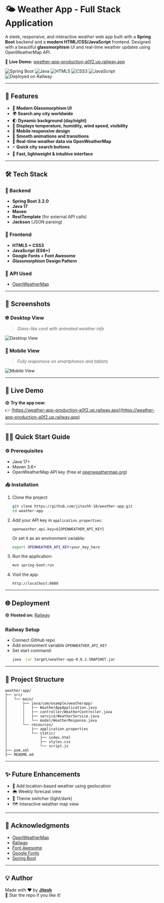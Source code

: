 # 🌤️ Weather App - Full Stack Application

A sleek, responsive, and interactive weather web app built with a **Spring Boot** backend and a **modern HTML/CSS/JavaScript** frontend. Designed with a beautiful **glassmorphism** UI and real-time weather updates using OpenWeatherMap API.

🔗 **Live Demo:** [weather-app-production-a0f2.up.railway.app](https://weather-app-production-a0f2.up.railway.app)

![Spring Boot](https://img.shields.io/badge/Spring%20Boot-3.2.0-brightgreen)
![Java](https://img.shields.io/badge/Java-17-orange)
![HTML5](https://img.shields.io/badge/HTML5-E34F26?logo=html5&logoColor=white)
![CSS3](https://img.shields.io/badge/CSS3-1572B6?logo=css3&logoColor=white)
![JavaScript](https://img.shields.io/badge/JavaScript-F7DF1E?logo=javascript&logoColor=black)
![Deployed on Railway](https://img.shields.io/badge/Hosted%20on-Railway-551A8B?logo=railway)

---

## 🌟 Features

- 🎨 **Modern Glassmorphism UI**
- 🌍 **Search any city worldwide**
- 🌓 **Dynamic background (day/night)**
- 💨 **Displays temperature, humidity, wind speed, visibility**
- 📱 **Mobile responsive design**
- 🔁 **Smooth animations and transitions**
- 🚀 **Real-time weather data via OpenWeatherMap**
- ⚡ **Quick city search buttons**
- 🎯 **Fast, lightweight & intuitive interface**

---

## 🛠️ Tech Stack

### 🔹 Backend
- **Spring Boot 3.2.0**
- **Java 17**
- **Maven**
- **RestTemplate** (for external API calls)
- **Jackson** (JSON parsing)

### 🔹 Frontend
- **HTML5 + CSS3**
- **JavaScript (ES6+)**
- **Google Fonts + Font Awesome**
- **Glassmorphism Design Pattern**

### 🔹 API Used
- [OpenWeatherMap](https://openweathermap.org/api)

---

## 📸 Screenshots

### 🌐 Desktop View
> *Glass-like card with animated weather info*

![Desktop View](screenshots/desktop.png)

### 📱 Mobile View
> *Fully responsive on smartphones and tablets*

![Mobile View](screenshots/mobile.png)

---

## 🚀 Live Demo

🟢 **Try the app now:**  
👉 [https://weather-app-production-a0f2.up.railway.app](https://weather-app-production-a0f2.up.railway.app)

---

## 🏃‍♂️ Quick Start Guide

### ⚙️ Prerequisites

- Java 17+
- Maven 3.6+
- OpenWeatherMap API key (free at [openweathermap.org](https://openweathermap.org/api))

### 📥 Installation

1. Clone the project:
   ```bash
   git clone https://github.com/jiteshh-10/weather-app.git
   cd weather-app
   ```

2. Add your API key in `application.properties`:
   ```properties
   openweather.api.key=${OPENWEATHER_API_KEY}
   ```

   Or set it as an environment variable:
   ```bash
   export OPENWEATHER_API_KEY=your_key_here
   ```

3. Run the application:
   ```bash
   mvn spring-boot:run
   ```

4. Visit the app:
   ```
   http://localhost:8080
   ```

---

## 🌐 Deployment

🟣 **Hosted on:** [Railway](https://railway.app)

### Railway Setup
- Connect GitHub repo
- Add environment variable `OPENWEATHER_API_KEY`
- Set start command:
  ```bash
  java -jar target/weather-app-0.0.1-SNAPSHOT.jar
  ```

---

## 📂 Project Structure

```
weather-app/
├── src/
│   └── main/
│       ├── java/com/example/weatherapp/
│       │   ├── WeatherAppApplication.java
│       │   ├── controller/WeatherController.java
│       │   ├── service/WeatherService.java
│       │   └── model/WeatherResponse.java
│       └── resources/
│           ├── application.properties
│           └── static/
│               ├── index.html
│               ├── styles.css
│               └── script.js
├── pom.xml
├── README.md
```

---

## ✨ Future Enhancements

- 🔔 Add location-based weather using geolocation
- 🌦️ Weekly forecast view
- 🧊 Theme switcher (light/dark)
- 🗺️ Interactive weather map view

---

## 🙌 Acknowledgments

- [OpenWeatherMap](https://openweathermap.org/)
- [Railway](https://railway.app)
- [Font Awesome](https://fontawesome.com/)
- [Google Fonts](https://fonts.google.com/)
- [Spring Boot](https://spring.io/projects/spring-boot)

---

## 💡 Author

Made with ❤️ by **[Jitesh](https://github.com/jiteshh-10)**  
🚀 Star the repo if you like it!
